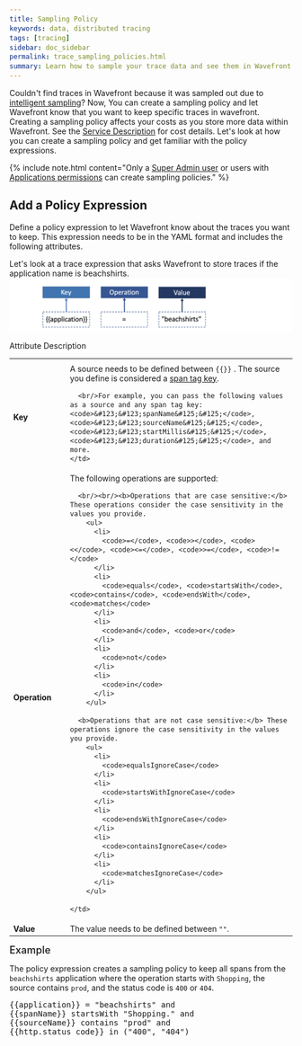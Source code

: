```yaml
---
title: Sampling Policy
keywords: data, distributed tracing
tags: [tracing]
sidebar: doc_sidebar
permalink: trace_sampling_policies.html
summary: Learn how to sample your trace data and see them in Wavefront using sampling policies.
---
```


Couldn't find traces in Wavefront because it was sampled out due to [intelligent sampling](trace_data_sampling.html)? Now, You can create a sampling policy and let Wavefront know that you want to keep specific traces in wavefront. Creating a sampling policy affects your costs as you store more data within Wavefront. See the [Service Description](https://www.vmware.com/download/eula/wavefront-terms-of-service.html) for cost details. 
Let's look at how you can create a sampling policy and get familiar with the policy expressions.

{% include note.html content="Only a [Super Admin user](authorization.html#who-is-the-super-admin-user) or users with [Applications permissions](permissions_overview.html) can create sampling policies." %}

## Add a Policy Expression

Define a policy expression to let Wavefront know about the traces you want to keep. This expression needs to be in the YAML format and includes the following attributes.

Let's look at a trace expression that asks Wavefront to store traces if the application name is beachshirts.
![](images/trace_sampling_expression.png)

<table style="width: 100%;">
  <th>
    <tr>
      Attribute
    </tr>
    <tr>
      Description
    </tr>
  </th>
  <tr>
    <td width="20%">
      <b>Key</b>
    </td>
    <td width="80%">
      A source needs to be defined between <code>&#123;&#123;&#125;&#125;</code> . The source you define is considered a <a href="trace_data_details.html#span-tags">span tag key</a>.
      
      <br/>For example, you can pass the following values as a source and any span tag key: <code>&#123;&#123;spanName&#125;&#125;</code>, <code>&#123;&#123;sourceName&#125;&#125;</code>, <code>&#123;&#123;startMillis&#125;&#125;</code>, <code>&#123;&#123;duration&#125;&#125;</code>, and more.
    </td>
  </tr>
  <tr>
    <td width="20%">
      <b>Operation</b>
    </td>
    <td width="80%">
      The following operations are supported:
      
      <br/><br/><b>Operations that are case sensitive:</b> These operations consider the case sensitivity in the values you provide.
        <ul>
          <li>
            <code>=</code>, <code>></code>, <code><</code>, <code><=</code>, <code>>=</code>, <code>!=</code>
          </li>
          <li>
            <code>equals</code>, <code>startsWith</code>, <code>contains</code>, <code>endsWith</code>, <code>matches</code>
          </li>
          <li>
            <code>and</code>, <code>or</code>
          </li>
          <li>
            <code>not</code>
          </li>
          <li>
            <code>in</code>
          </li>
        </ul>
        
      <b>Operations that are not case sensitive:</b> These operations ignore the case sensitivity in the values you provide.
        <ul>
          <li>
            <code>equalsIgnoreCase</code>
          </li>
          <li>
            <code>startsWithIgnoreCase</code>
          </li>
          <li>
            <code>endsWithIgnoreCase</code>
          </li>
          <li>
            <code>containsIgnoreCase</code>
          </li>
          <li>
            <code>matchesIgnoreCase</code>
          </li>
        </ul>
      
    </td>
  </tr>
  <tr>
    <td width="20%">
      <b>Value</b>
    </td>
    <td width="80%">
      The value needs to be defined between <code>""</code>.
    </td>
  </tr>
</table>

<p><span style="font-size: large; font-weight: 500">Example</span></p>

The policy expression creates a sampling policy to keep all spans from the `beachshirts` application where the operation starts with `Shopping`, the source contains `prod`, and the status code is `400` or `404`.
<pre>
&#123;&#123;application&#125;&#125; = "beachshirts" and 
&#123;&#123;spanName&#125;&#125; startsWith "Shopping." and 
&#123;&#123;sourceName&#125;&#125; contains "prod" and 
&#123;&#123;http.status_code&#125;&#125; in ("400", "404")
</pre>
